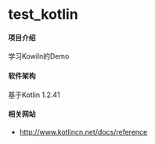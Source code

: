 # test_kotlin

#### 项目介绍
学习Kowiln的Demo

#### 软件架构
基于Kotlin 1.2.41

#### 相关网站
- http://www.kotlincn.net/docs/reference